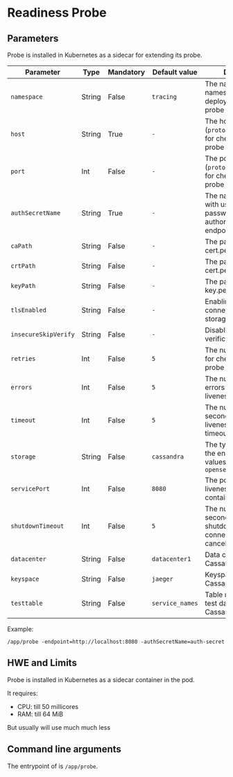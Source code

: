 # Readiness Probe

## Parameters

Probe is installed in Kubernetes as a sidecar for extending its probe.

<!-- markdownlint-disable line-length -->
| Parameter             | Type   | Mandatory | Default value          | Description                                                                                   |
|-----------------------|--------| --------- | ---------------------- | --------------------------------------------------------------------------------------------- |
| `namespace`           | String | False     | `tracing`              | The name of the namespace for deploying liveness probe                                        |
| `host`                | String | True      | `-`                    | The host address (`protocol://host:port`) for checking liveness probe                         |
| `port`                | Int    | False     | `-`                    | The port (`protocol://host:port`) for checking liveness probe                                 |
| `authSecretName`      | String | True      | `-`                    | The name of the secret with username and password fields for authorization to access endpoint |
| `caPath`              | String | False     | `-`                    | The path for ca-cert.pem file                                                                 |
| `crtPath`             | String | False     | `-`                    | The path for client-cert.pem file                                                             |
| `keyPath`             | String | False     | `-`                    | The path for client-key.pem file                                                              |
| `tlsEnabled`          | String | False     | `-`                    | Enabling TLS for connection to the storage                                                    |
| `insecureSkipVerify`  | String | False     | `-`                    | Disabling host verification for TLS                                                    |
| `retries`             | Int    | False     | `5`                    | The number of retries for checking liveness probe                                             |
| `errors`              | Int    | False     | `5`                    | The number of allowed errors for checking liveness probe                                      |
| `timeout`             | Int    | False     | `5`                    | The number of seconds for failing liveness probe by timeout                                   |
| `storage`             | String | False     | `cassandra`            | The type of storage in the endpoint, possible values: `cassandra`, `opensearch`               |
| `servicePort`         | Int    | False     | `8080`                 | The port for running liveness-probe container                                                 |
| `shutdownTimeout`     | Int    | False     | `5`                    | The number of seconds for graceful shutdown before connections are cancelled                  |
| `datacenter`          | String | False     | `datacenter1`          | Data center for the Cassandra database                                                        |
| `keyspace`            | String | False     | `jaeger`               | Keyspace for the Cassandra database                                                           |
| `testtable`           | String | False     | `service_names`        | Table name for getting test data from the Cassandra database                                  |
<!-- markdownlint-enable line-length -->

Example:

```shell
/app/probe -endpoint=http://localhost:8080 -authSecretName=auth-secret
```

## HWE and Limits

Probe is installed in Kubernetes as a sidecar container in the pod.

It requires:

* CPU: till 50 millicores
* RAM: till 64 MiB

But usually will use much much less

## Command line arguments

The entrypoint of is `/app/probe`.
